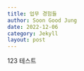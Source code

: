 ```yaml
---
title: 업무 경험들
author: Soon Good Jung
date: 2022-12-06
category: Jekyll
layout: post
---
```


123 테스트 

